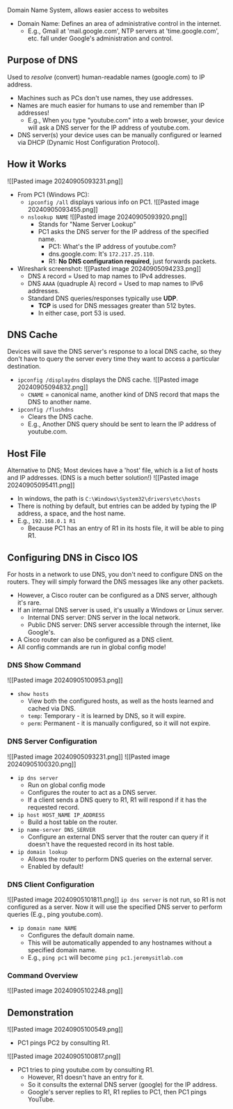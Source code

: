 Domain Name System, allows easier access to websites
- Domain Name: Defines an area of administrative control in the internet.
	- E.g., Gmail at 'mail.google.com', NTP servers at 'time.google.com', etc. fall under Google's administration and control.
## Purpose of DNS
Used to *resolve* (convert) human-readable names (google.com) to IP address.
- Machines such as PCs don't use names, they use addresses.
- Names are much easier for humans to use and remember than IP addresses!
	- E.g., When you type "youtube.com" into a web browser, your device will ask a DNS server for the IP address of youtube.com.
- DNS server(s) your device uses can be manually configured or learned via DHCP (Dynamic Host Configuration Protocol).
## How it Works
![[Pasted image 20240905093231.png]]
- From PC1 (Windows PC):
	- `ipconfig /all` displays various info on PC1. ![[Pasted image 20240905093455.png]]
	- `nslookup NAME` 
		![[Pasted image 20240905093920.png]]
		- Stands for "Name Server Lookup"
		- PC1 asks the DNS server for the IP address of the specified name.
			- PC1: What's the IP address of youtube.com?
			- dns.google.com: It's `172.217.25.110`.
			- R1: **No DNS configuration required**, just forwards packets.
- Wireshark screenshot:
	![[Pasted image 20240905094233.png]]
	- DNS `A` record = Used to map names to IPv4 addresses.
	- DNS `AAAA` (quadruple A) record = Used to map names to IPv6 addresses. 
	- Standard DNS queries/responses typically use **UDP**.
		- **TCP** is used for DNS messages greater than 512 bytes.
		- In either case, port 53 is used.
## DNS Cache
Devices will save the DNS server's response to a local DNS cache, so they don't have to query the server every time they want to access a particular destination.
- `ipconfig /displaydns` displays the DNS cache.
	![[Pasted image 20240905094832.png]]
	- `CNAME` = canonical name, another kind of DNS record that maps the DNS to another name.
- `ipconfig /flushdns`
	- Clears the DNS cache.
	- E.g., Another DNS query should be sent to learn the IP address of youtube.com.
## Host File
Alternative to DNS; Most devices have a 'host' file, which is a list of hosts and IP addresses. (DNS is a much better solution!)
![[Pasted image 20240905095411.png]]
- In windows, the path is `C:\Windows\System32\drivers\etc\hosts`
- There is nothing by default, but entries can be added by typing the IP address, a space, and the host name.
- E.g., `192.168.0.1 R1`
	- Because PC1 has an entry of R1 in its hosts file, it will be able to ping R1.
## Configuring DNS in Cisco IOS
For hosts in a network to use DNS, you don't need to configure DNS on the routers. They will simply forward the DNS messages like any other packets.
- However, a Cisco router can be configured as a DNS server, although it's rare.
- If an internal DNS server is used, it's usually a Windows or Linux server.
	- Internal DNS server: DNS server in the local network.
	- Public DNS server: DNS server accessible through the internet, like Google's.
- A Cisco router can also be configured as a DNS client. 
- All config commands are run in global config mode!
### DNS Show Command
![[Pasted image 20240905100953.png]]
- `show hosts`
	- View both the configured hosts, as well as the hosts learned and cached via DNS.
	- `temp`: Temporary - it is learned by DNS, so it will expire. 
	- `perm`: Permanent - it is manually configured, so it will not expire.
### DNS Server Configuration
![[Pasted image 20240905093231.png]]
![[Pasted image 20240905100320.png]]
- `ip dns server`
	- Run on global config mode
	- Configures the router to act as a DNS server.
	- If a client sends a DNS query to R1, R1 will respond if it has the requested record.
- `ip host HOST_NAME IP_ADDRESS`
	- Build a host table on the router.
- `ip name-server DNS_SERVER`
	- Configure an external DNS server that the router can query if it doesn't have the requested record in its host table.
- `ip domain lookup`
	- Allows the router to perform DNS queries on the external server.
	- Enabled by default!
### DNS Client Configuration
![[Pasted image 20240905101811.png]]
`ip dns server` is not run, so R1 is not configured as a server. Now it will use the specified DNS server to perform queries (E.g., ping youtube.com).
- `ip domain name NAME`
	- Configures the default domain name.
	- This will be automatically appended to any hostnames without a specified domain name.
	- E.g., `ping pc1` will become `ping pc1.jeremysitlab.com`
### Command Overview
![[Pasted image 20240905102248.png]]
## Demonstration
![[Pasted image 20240905100549.png]]
- PC1 pings PC2 by consulting R1.

![[Pasted image 20240905100817.png]]
- PC1 tries to ping youtube.com by consulting R1. 
	- However, R1 doesn't have an entry for it. 
	- So it consults the external DNS server (google) for the IP address. 
	- Google's server replies to R1, R1 replies to PC1, then PC1 pings YouTube.
